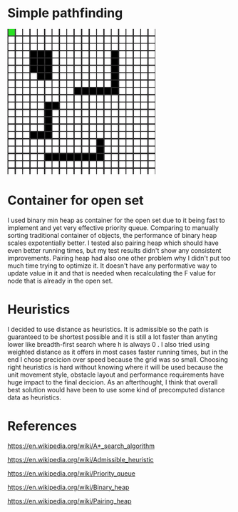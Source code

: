 # Simple pathfinding

![alt text](https://github.com/adavattedeve/SimplePathFinding/blob/master/Pathfinding.gif "pathfinding")

# Container for open set

I used binary min heap as container for the open set due to it being fast to implement and yet very effective priority queue. 
Comparing to manually sorting traditional container of objects, the performance of binary heap scales expotentially better.
I tested also pairing heap which should have even better running times, but my test results didn't show any consistent improvements.
Pairing heap had also one other problem why I didn't put too much time trying to optimize it. It doesn't have any performative way to update value in it and that is needed when recalculating the F value for node that is already in the open set.

# Heuristics

 I decided to use distance as heuristics. It is admissible so the path is guaranteed to be shortest possible and it is still a lot faster than anyting lower like breadth-first search where h is always 0 . I also tried using weighted distance as it offers in most cases faster running times, 
but in the end I chose precicion over speed because the grid was so small. Choosing right heuristics is hard without knowing where it will be used because the unit movement style, obstacle layout 
and performance requirements have huge impact to the final decicion. As an afterthought, I think that overall best solution would have been to use some kind of precomputed distance data as heuristics.

# References

https://en.wikipedia.org/wiki/A*_search_algorithm

https://en.wikipedia.org/wiki/Admissible_heuristic

https://en.wikipedia.org/wiki/Priority_queue

https://en.wikipedia.org/wiki/Binary_heap

https://en.wikipedia.org/wiki/Pairing_heap
